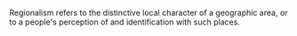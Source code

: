 Regionalism refers to the distinctive local character of a geographic area, or to a people's perception of and identification with such places.